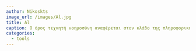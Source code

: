 ```yaml
---
author: Nikoskts
image_url: /images/Al.jpg
title: Al
caption: Ο όρος τεχνητή νοημοσύνη αναφέρεται στον κλάδο της πληροφορικής ο οποίος ασχολείται με τη σχεδίαση και την υλοποίηση υπολογιστικών συστημάτων που μιμούνται στοιχεία της ανθρώπινης συμπεριφοράς τα οποία υπονοούν έστω και στοιχειώδη ευφυΐα: μάθηση, προσαρμοστικότητα, εξαγωγή συμπερασμάτων, κατανόηση από συμφραζόμενα, επίλυση προβλημάτων κλπ
categories:
  - tools
---
```


